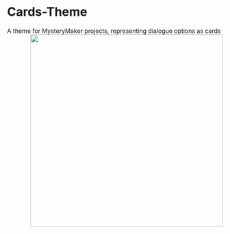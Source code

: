 # Cards-Theme
A theme for MysteryMaker projects, representing dialogue options as cards
<img src="https://user-images.githubusercontent.com/57133330/162634727-5a59c98d-55b9-46e2-9edf-4513bfa273b7.png" height=450 align="right"/>
